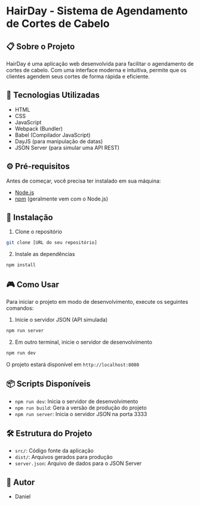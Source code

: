# HairDay - Sistema de Agendamento de Cortes de Cabelo

## 📋 Sobre o Projeto

HairDay é uma aplicação web desenvolvida para facilitar o agendamento de cortes de cabelo. Com uma interface moderna e intuitiva, permite que os clientes agendem seus cortes de forma rápida e eficiente.

## 🚀 Tecnologias Utilizadas

- HTML
- CSS
- JavaScript
- Webpack (Bundler)
- Babel (Compilador JavaScript)
- DayJS (para manipulação de datas)
- JSON Server (para simular uma API REST)

## ⚙️ Pré-requisitos

Antes de começar, você precisa ter instalado em sua máquina:
- [Node.js](https://nodejs.org/)
- [npm](https://www.npmjs.com/) (geralmente vem com o Node.js)

## 🔧 Instalação

1. Clone o repositório
```bash
git clone [URL do seu repositório]
```

2. Instale as dependências
```bash
npm install
```

## 🎮 Como Usar

Para iniciar o projeto em modo de desenvolvimento, execute os seguintes comandos:

1. Inicie o servidor JSON (API simulada)
```bash
npm run server
```

2. Em outro terminal, inicie o servidor de desenvolvimento
```bash
npm run dev
```

O projeto estará disponível em `http://localhost:8080`

## 📦 Scripts Disponíveis

- `npm run dev`: Inicia o servidor de desenvolvimento
- `npm run build`: Gera a versão de produção do projeto
- `npm run server`: Inicia o servidor JSON na porta 3333

## 🛠️ Estrutura do Projeto

- `src/`: Código fonte da aplicação
- `dist/`: Arquivos gerados para produção
- `server.json`: Arquivo de dados para o JSON Server

## 👥 Autor

- Daniel
